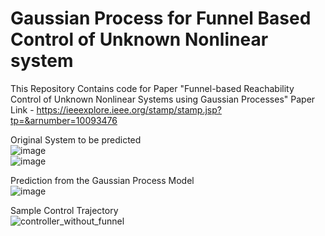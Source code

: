 # Gaussian Process for Funnel Based Control of Unknown Nonlinear system
This Repository Contains code for Paper "Funnel-based Reachability Control of Unknown Nonlinear Systems using Gaussian Processes"
Paper Link - https://ieeexplore.ieee.org/stamp/stamp.jsp?tp=&arnumber=10093476

Original System to be predicted <br> 
![image](https://github.com/JeelChatrola/Gaussian_Process_For_Funnel_Control/assets/56308805/c4460daa-ba16-4a1b-944e-47875a958bb5)
<br>
![image](https://github.com/JeelChatrola/Gaussian_Process_For_Funnel_Control/assets/56308805/20c204b7-0af9-4870-91c5-6924d2a0ca0f)
<br>

Prediction from the Gaussian Process Model <br>
![image](https://github.com/JeelChatrola/Gaussian_Process_For_Funnel_Control/assets/56308805/d493ea43-1884-4479-af44-73331191f9f7)
<br>

Sample Control Trajectory <br>
![controller_without_funnel](https://github.com/JeelChatrola/Gaussian_Process_For_Funnel_Control/assets/56308805/0c0aebe9-3eb8-4f11-846b-c7fb74c61148)
